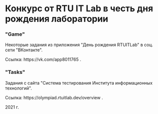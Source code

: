 <h1>Конкурс от RTU IT Lab в честь дня рождения лаборатории</h1>
<h3>"Game"</h3>
<p>Некоторые задания из приложения "День рождения RTUITLab" в соц. сети "ВКонтакте".</p>
<p>Ссылка: https://vk.com/app8011765 .</p>
<h3>"Tasks"</h3>
<p>Задания с сайта "Система тестирования Института информационных технологий".</p>
<p>Ссылка: https://olympiad.rtuitlab.dev/overview .</p>
<p></p>
<p>2021 г.</p>
